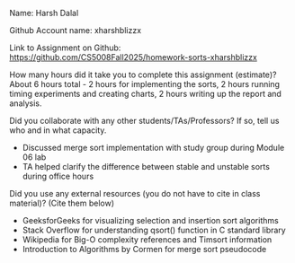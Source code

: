 Name: Harsh Dalal

Github Account name: xharshblizzx

Link to Assignment on Github: https://github.com/CS5008Fall2025/homework-sorts-xharshblizzx

How many hours did it take you to complete this assignment (estimate)? 
About 6 hours total - 2 hours for implementing the sorts, 2 hours running timing experiments and creating charts, 2 hours writing up the report and analysis.

Did you collaborate with any other students/TAs/Professors? If so, tell us who and in what capacity.  
- Discussed merge sort implementation with study group during Module 06 lab
- TA helped clarify the difference between stable and unstable sorts during office hours


Did you use any external resources (you do not have to cite in class material)? (Cite them below)  
- GeeksforGeeks for visualizing selection and insertion sort algorithms
- Stack Overflow for understanding qsort() function in C standard library
- Wikipedia for Big-O complexity references and Timsort information
- Introduction to Algorithms by Cormen for merge sort pseudocode
